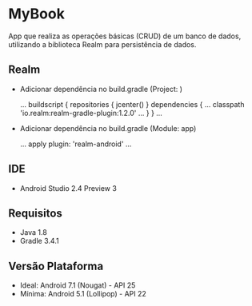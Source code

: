 MyBook
==================

App que realiza as operações básicas (CRUD) de um banco de dados, utilizando a biblioteca Realm para persistência de dados.

## Realm
- Adicionar dependência  no build.gradle (Project: )
 
	...
	buildscript {
		repositories {
			jcenter()
		}
		dependencies {
			...
			classpath 'io.realm:realm-gradle-plugin:1.2.0'
			...
		}
	}
	...

- Adicionar dependência  no build.gradle (Module: app)

	...
	apply plugin: 'realm-android'
	...

## IDE 
- Android Studio 2.4 Preview 3

## Requisitos
- Java 1.8
- Gradle 3.4.1

## Versão Plataforma 
- Ideal: Android 7.1 (Nougat) - API 25
- Mínima: Android 5.1 (Lollipop) - API 22